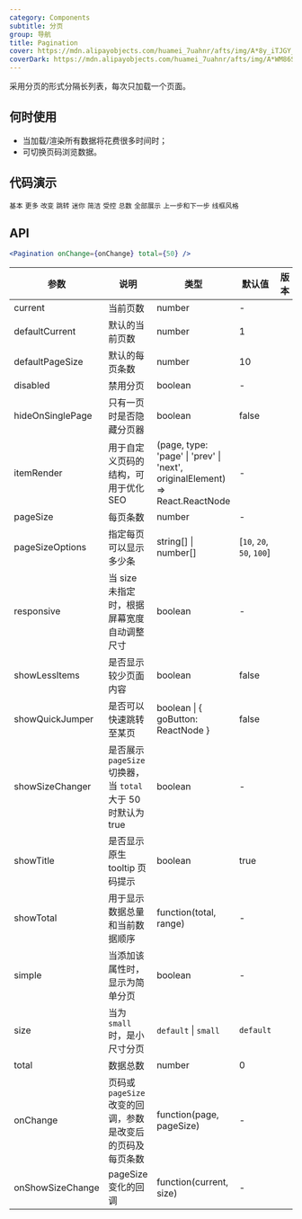 ```yaml
---
category: Components
subtitle: 分页
group: 导航
title: Pagination
cover: https://mdn.alipayobjects.com/huamei_7uahnr/afts/img/A*8y_iTJGY_aUAAAAAAAAAAAAADrJ8AQ/original
coverDark: https://mdn.alipayobjects.com/huamei_7uahnr/afts/img/A*WM86SrBC8TsAAAAAAAAAAAAADrJ8AQ/original
---
```


采用分页的形式分隔长列表，每次只加载一个页面。

## 何时使用

- 当加载/渲染所有数据将花费很多时间时；
- 可切换页码浏览数据。

## 代码演示

<!-- prettier-ignore -->
<code src="./demo/basic.tsx">基本</code>
<code src="./demo/more.tsx">更多</code>
<code src="./demo/changer.tsx">改变</code>
<code src="./demo/jump.tsx">跳转</code>
<code src="./demo/mini.tsx">迷你</code>
<code src="./demo/simple.tsx">简洁</code>
<code src="./demo/controlled.tsx">受控</code>
<code src="./demo/total.tsx">总数</code>
<code src="./demo/all.tsx">全部展示</code>
<code src="./demo/itemRender.tsx">上一步和下一步</code>
<code src="./demo/wireframe.tsx" debug>线框风格</code>

## API

```jsx
<Pagination onChange={onChange} total={50} />
```

| 参数             | 说明                                                         | 类型                                                                         | 默认值                     | 版本 |
| ---------------- | ------------------------------------------------------------ | ---------------------------------------------------------------------------- | -------------------------- | ---- |
| current          | 当前页数                                                     | number                                                                       | -                          |      |
| defaultCurrent   | 默认的当前页数                                               | number                                                                       | 1                          |      |
| defaultPageSize  | 默认的每页条数                                               | number                                                                       | 10                         |      |
| disabled         | 禁用分页                                                     | boolean                                                                      | -                          |      |
| hideOnSinglePage | 只有一页时是否隐藏分页器                                     | boolean                                                                      | false                      |      |
| itemRender       | 用于自定义页码的结构，可用于优化 SEO                         | (page, type: 'page' \| 'prev' \| 'next', originalElement) => React.ReactNode | -                          |      |
| pageSize         | 每页条数                                                     | number                                                                       | -                          |      |
| pageSizeOptions  | 指定每页可以显示多少条                                       | string\[] \| number\[]                                                       | \[`10`, `20`, `50`, `100`] |      |
| responsive       | 当 size 未指定时，根据屏幕宽度自动调整尺寸                   | boolean                                                                      | -                          |      |
| showLessItems    | 是否显示较少页面内容                                         | boolean                                                                      | false                      |      |
| showQuickJumper  | 是否可以快速跳转至某页                                       | boolean \| { goButton: ReactNode }                                           | false                      |      |
| showSizeChanger  | 是否展示 `pageSize` 切换器，当 `total` 大于 50 时默认为 true | boolean                                                                      | -                          |      |
| showTitle        | 是否显示原生 tooltip 页码提示                                | boolean                                                                      | true                       |      |
| showTotal        | 用于显示数据总量和当前数据顺序                               | function(total, range)                                                       | -                          |      |
| simple           | 当添加该属性时，显示为简单分页                               | boolean                                                                      | -                          |      |
| size             | 当为 `small` 时，是小尺寸分页                                | `default` \| `small`                                                         | `default`                  |      |
| total            | 数据总数                                                     | number                                                                       | 0                          |      |
| onChange         | 页码或 `pageSize` 改变的回调，参数是改变后的页码及每页条数   | function(page, pageSize)                                                     | -                          |      |
| onShowSizeChange | pageSize 变化的回调                                          | function(current, size)                                                      | -                          |      |
